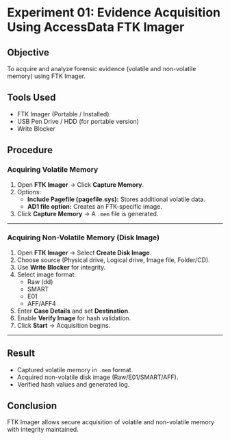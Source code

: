 # Experiment 01: Evidence Acquisition Using AccessData FTK Imager

## Objective
To acquire and analyze forensic evidence (volatile and non-volatile memory) using FTK Imager.

## Tools Used
- FTK Imager (Portable / Installed)
- USB Pen Drive / HDD (for portable version)
- Write Blocker

## Procedure

### Acquiring Volatile Memory
1. Open **FTK Imager** → Click **Capture Memory**.
2. Options:
   - **Include Pagefile (pagefile.sys):** Stores additional volatile data.
   - **AD1 file option:** Creates an FTK-specific image.
3. Click **Capture Memory** → A `.mem` file is generated.

---

### Acquiring Non-Volatile Memory (Disk Image)
1. Open **FTK Imager** → Select **Create Disk Image**.
2. Choose source (Physical drive, Logical drive, Image file, Folder/CD).
3. Use **Write Blocker** for integrity.
4. Select image format:
   - Raw (dd)
   - SMART
   - E01
   - AFF/AFF4
5. Enter **Case Details** and set **Destination**.
6. Enable **Verify Image** for hash validation.
7. Click **Start** → Acquisition begins.

---

## Result
- Captured volatile memory in `.mem` format.
- Acquired non-volatile disk image (Raw/E01/SMART/AFF).
- Verified hash values and generated log.

## Conclusion
FTK Imager allows secure acquisition of volatile and non-volatile memory with integrity maintained.
